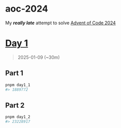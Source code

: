 # aoc-2024
My ***really late*** attempt to solve [Advent of Code 2024](https://adventofcode.com/2024)

# [Day 1](https://adventofcode.com/2024/day/1)
> 2025-01-09 (~30m)
## Part 1
```sh
pnpm day1_1
#> 1889772
```
## Part 2
```sh
pnpm day1_2
#> 23228917
```
